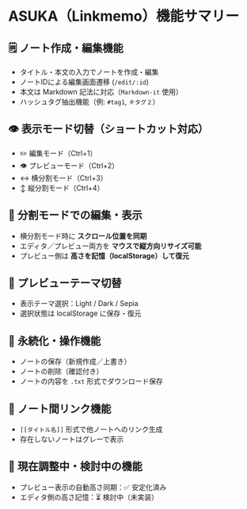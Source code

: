 # ASUKA（Linkmemo）機能サマリー

## 🗒 ノート作成・編集機能
- タイトル・本文の入力でノートを作成・編集
- ノートIDによる編集画面遷移 (`/edit/:id`)
- 本文は Markdown 記法に対応（`Markdown-it` 使用）
- ハッシュタグ抽出機能（例: `#tag1`, `＃タグ２`）

## 👁 表示モード切替（ショートカット対応）
- ✏️ 編集モード（Ctrl+1）
- 👁 プレビューモード（Ctrl+2）
- ↔ 横分割モード（Ctrl+3）
- ↕ 縦分割モード（Ctrl+4）

## 🔄 分割モードでの編集・表示
- 横分割モード時に **スクロール位置を同期**
- エディタ／プレビュー両方を **マウスで縦方向リサイズ可能**
- プレビュー側は **高さを記憶（localStorage）して復元**

## 🎨 プレビューテーマ切替
- 表示テーマ選択：Light / Dark / Sepia
- 選択状態は localStorage に保存・復元

## 💾 永続化・操作機能
- ノートの保存（新規作成／上書き）
- ノートの削除（確認付き）
- ノートの内容を `.txt` 形式でダウンロード保存

## 🔗 ノート間リンク機能
- `[[タイトル名]]` 形式で他ノートへのリンク生成
- 存在しないノートはグレーで表示

## 🧪 現在調整中・検討中の機能
- プレビュー表示の自動高さ同期：✅ 安定化済み
- エディタ側の高さ記憶：⏳ 検討中（未実装）

